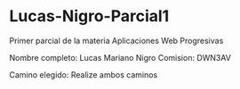 # Lucas-Nigro-Parcial1
 Primer parcial de la materia Aplicaciones Web Progresivas

 Nombre completo: Lucas Mariano Nigro
 Comision: DWN3AV

 Camino elegido: Realize ambos caminos
